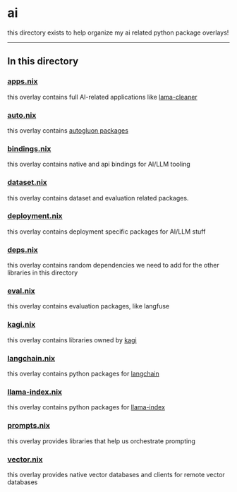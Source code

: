 # ai

this directory exists to help organize my ai related python package overlays!

---

## In this directory

### [apps.nix](./apps.nix)

this overlay contains full AI-related applications like [lama-cleaner](https://github.com/Sanster/lama-cleaner)

### [auto.nix](./auto.nix)

this overlay contains [autogluon packages](https://github.com/autogluon/autogluon)

### [bindings.nix](./bindings.nix)

this overlay contains native and api bindings for AI/LLM tooling

### [dataset.nix](./dataset.nix)

this overlay contains dataset and evaluation related packages.

### [deployment.nix](./deployment.nix)

this overlay contains deployment specific packages for AI/LLM stuff

### [deps.nix](./deps.nix)

this overlay contains random dependencies we need to add for the other libraries in this directory

### [eval.nix](./eval.nix)

this overlay contains evaluation packages, like langfuse

### [kagi.nix](./kagi.nix)

this overlay contains libraries owned by [kagi](https://github.com/kagisearch/)

### [langchain.nix](./langchain.nix)

this overlay contains python packages for [langchain](https://github.com/langchain-ai/langchain)

### [llama-index.nix](./llama-index.nix)

this overlay contains python packages for [llama-index](https://github.com/run-llama/llama_index)

### [prompts.nix](./prompts.nix)

this overlay provides libraries that help us orchestrate prompting

### [vector.nix](./vector.nix)

this overlay provides native vector databases and clients for remote vector databases
